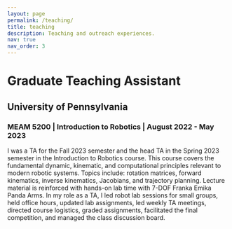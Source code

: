 ```yaml
---
layout: page
permalink: /teaching/
title: teaching
description: Teaching and outreach experiences.
nav: true
nav_order: 3
---
```


<h1>Graduate Teaching Assistant</h1>
<h2>University of Pennsylvania</h2>
<h3>MEAM 5200 | Introduction to Robotics | August 2022 - May 2023</h3>

I was a TA for the Fall 2023 semester and the head TA in the Spring 2023 semester in the Introduction to Robotics course. This course covers the fundamental dynamic, kinematic, and computational principles relevant to modern robotic systems. Topics include: rotation matrices, forward kinematics, inverse kinematics, Jacobians, and trajectory planning. Lecture material is reinforced with hands-on lab time with 7-DOF Franka Emika Panda Arms. In my role as a TA, I led robot lab sessions for small groups, held office hours, updated lab assignments, led weekly TA meetings, directed course logistics, graded assignments, facilitated the final competition, and managed the class discussion board.

